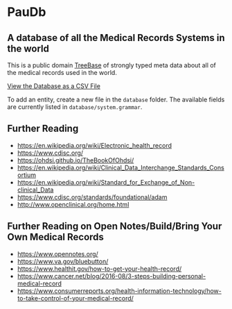# PauDb

## A database of all the Medical Records Systems in the world

This is a public domain [TreeBase](https://jtree.treenotation.org/treeBase/) of strongly typed meta data about all of the medical records used in the world.

[View the Database as a CSV File](https://github.com/treenotation/pau/blob/master/paudb/systems.csv)


To add an entity, create a new file in the `database` folder. The available fields are currently listed in `database/system.grammar`.

## Further Reading

- https://en.wikipedia.org/wiki/Electronic_health_record
- https://www.cdisc.org/
- https://ohdsi.github.io/TheBookOfOhdsi/
- https://en.wikipedia.org/wiki/Clinical_Data_Interchange_Standards_Consortium
- https://en.wikipedia.org/wiki/Standard_for_Exchange_of_Non-clinical_Data
- https://www.cdisc.org/standards/foundational/adam
- http://www.openclinical.org/home.html

## Further Reading on Open Notes/Build/Bring Your Own Medical Records

- https://www.opennotes.org/
- https://www.va.gov/bluebutton/
- https://www.healthit.gov/how-to-get-your-health-record/
- https://www.cancer.net/blog/2016-08/3-steps-building-personal-medical-record
- https://www.consumerreports.org/health-information-technology/how-to-take-control-of-your-medical-record/

